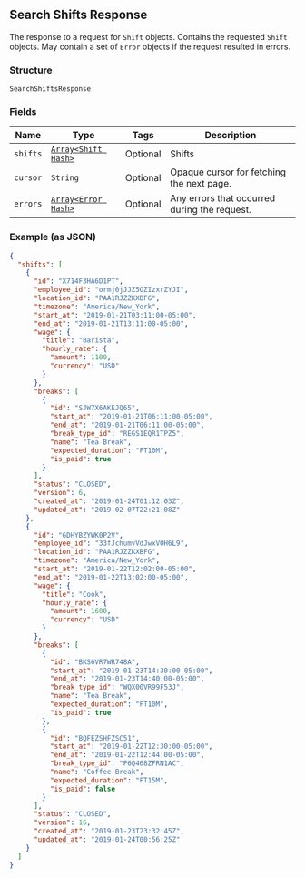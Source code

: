 ## Search Shifts Response

The response to a request for `Shift` objects. Contains
the requested `Shift` objects. May contain a set of `Error` objects if
the request resulted in errors.

### Structure

`SearchShiftsResponse`

### Fields

| Name | Type | Tags | Description |
|  --- | --- | --- | --- |
| `shifts` | [`Array<Shift Hash>`](/doc/models/shift.md) | Optional | Shifts |
| `cursor` | `String` | Optional | Opaque cursor for fetching the next page. |
| `errors` | [`Array<Error Hash>`](/doc/models/error.md) | Optional | Any errors that occurred during the request. |

### Example (as JSON)

```json
{
  "shifts": [
    {
      "id": "X714F3HA6D1PT",
      "employee_id": "ormj0jJJZ5OZIzxrZYJI",
      "location_id": "PAA1RJZZKXBFG",
      "timezone": "America/New_York",
      "start_at": "2019-01-21T03:11:00-05:00",
      "end_at": "2019-01-21T13:11:00-05:00",
      "wage": {
        "title": "Barista",
        "hourly_rate": {
          "amount": 1100,
          "currency": "USD"
        }
      },
      "breaks": [
        {
          "id": "SJW7X6AKEJQ65",
          "start_at": "2019-01-21T06:11:00-05:00",
          "end_at": "2019-01-21T06:11:00-05:00",
          "break_type_id": "REGS1EQR1TPZ5",
          "name": "Tea Break",
          "expected_duration": "PT10M",
          "is_paid": true
        }
      ],
      "status": "CLOSED",
      "version": 6,
      "created_at": "2019-01-24T01:12:03Z",
      "updated_at": "2019-02-07T22:21:08Z"
    },
    {
      "id": "GDHYBZYWK0P2V",
      "employee_id": "33fJchumvVdJwxV0H6L9",
      "location_id": "PAA1RJZZKXBFG",
      "timezone": "America/New_York",
      "start_at": "2019-01-22T12:02:00-05:00",
      "end_at": "2019-01-22T13:02:00-05:00",
      "wage": {
        "title": "Cook",
        "hourly_rate": {
          "amount": 1600,
          "currency": "USD"
        }
      },
      "breaks": [
        {
          "id": "BKS6VR7WR748A",
          "start_at": "2019-01-23T14:30:00-05:00",
          "end_at": "2019-01-23T14:40:00-05:00",
          "break_type_id": "WQX00VR99F53J",
          "name": "Tea Break",
          "expected_duration": "PT10M",
          "is_paid": true
        },
        {
          "id": "BQFEZSHFZSC51",
          "start_at": "2019-01-22T12:30:00-05:00",
          "end_at": "2019-01-22T12:44:00-05:00",
          "break_type_id": "P6Q468ZFRN1AC",
          "name": "Coffee Break",
          "expected_duration": "PT15M",
          "is_paid": false
        }
      ],
      "status": "CLOSED",
      "version": 16,
      "created_at": "2019-01-23T23:32:45Z",
      "updated_at": "2019-01-24T00:56:25Z"
    }
  ]
}
```


